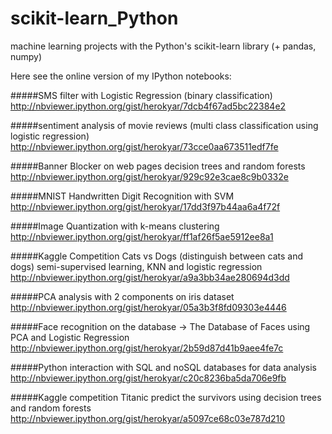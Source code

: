 # scikit-learn_Python
machine learning projects with the Python's scikit-learn library (+ pandas, numpy)

Here see the online version of my IPython notebooks:

#####SMS filter  with Logistic Regression (binary classification)
http://nbviewer.ipython.org/gist/herokyar/7dcb4f67ad5bc22384e2

#####sentiment analysis of movie reviews
(multi class classification using logistic regression)
http://nbviewer.ipython.org/gist/herokyar/73cce0aa673511edf7fe

#####Banner Blocker on web pages decision trees and random forests
http://nbviewer.ipython.org/gist/herokyar/929c92e3cae8c9b0332e

#####MNIST Handwritten Digit Recognition with SVM
http://nbviewer.ipython.org/gist/herokyar/17dd3f97b44aa6a4f72f

#####Image Quantization with k-means clustering 
http://nbviewer.ipython.org/gist/herokyar/ff1af26f5ae5912ee8a1

#####Kaggle Competition Cats vs Dogs (distinguish between cats and dogs)
semi-supervised learning, KNN and logistic regression
http://nbviewer.ipython.org/gist/herokyar/a9a3bb34ae280694d3dd

#####PCA analysis with 2 components on iris dataset
http://nbviewer.ipython.org/gist/herokyar/05a3b3f8fd09303e4446

#####Face recognition on the database -> The Database of Faces using PCA and Logistic Regression
http://nbviewer.ipython.org/gist/herokyar/2b59d87d41b9aee4fe7c

#####Python interaction with SQL and noSQL  databases for data analysis
http://nbviewer.ipython.org/gist/herokyar/c20c8236ba5da706e9fb

#####Kaggle competition Titanic predict the survivors using decision trees and random forests
http://nbviewer.ipython.org/gist/herokyar/a5097ce68c03e787d210
